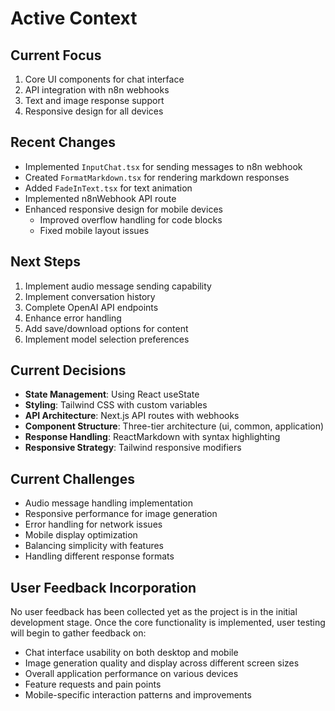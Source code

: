 # Active Context

## Current Focus

1. Core UI components for chat interface
2. API integration with n8n webhooks
3. Text and image response support
4. Responsive design for all devices

## Recent Changes

- Implemented `InputChat.tsx` for sending messages to n8n webhook
- Created `FormatMarkdown.tsx` for rendering markdown responses
- Added `FadeInText.tsx` for text animation
- Implemented n8nWebhook API route
- Enhanced responsive design for mobile devices
  - Improved overflow handling for code blocks
  - Fixed mobile layout issues

## Next Steps

1. Implement audio message sending capability
2. Implement conversation history
3. Complete OpenAI API endpoints
4. Enhance error handling
5. Add save/download options for content
6. Implement model selection preferences

## Current Decisions

- **State Management**: Using React useState
- **Styling**: Tailwind CSS with custom variables
- **API Architecture**: Next.js API routes with webhooks
- **Component Structure**: Three-tier architecture (ui, common, application)
- **Response Handling**: ReactMarkdown with syntax highlighting
- **Responsive Strategy**: Tailwind responsive modifiers

## Current Challenges

- Audio message handling implementation
- Responsive performance for image generation
- Error handling for network issues
- Mobile display optimization
- Balancing simplicity with features
- Handling different response formats

## User Feedback Incorporation

No user feedback has been collected yet as the project is in the initial development stage. Once the core functionality is implemented, user testing will begin to gather feedback on:

- Chat interface usability on both desktop and mobile
- Image generation quality and display across different screen sizes
- Overall application performance on various devices
- Feature requests and pain points
- Mobile-specific interaction patterns and improvements
